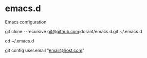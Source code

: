 # emacs.d
Emacs configuration

git clone --recursive git@github.com:dorant/emacs.d.git ~/.emacs.d

cd ~/.emacs.d

git config user.email "email@host.com"
